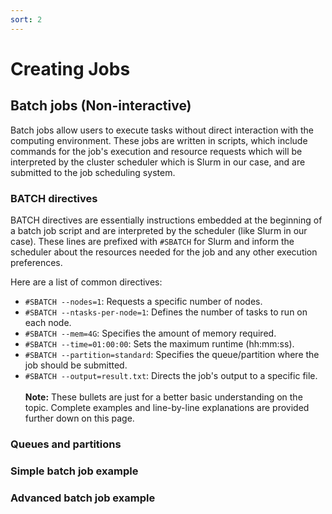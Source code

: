 ```yaml
---
sort: 2
---
```


# Creating Jobs
## Batch jobs (Non-interactive)
Batch jobs allow users to execute tasks without direct interaction with the computing environment. These jobs are written in scripts, which include commands for the job's execution and resource requests which will be interpreted by the cluster scheduler which is Slurm in our case, and are submitted to the job scheduling system.
### BATCH directives
BATCH directives are essentially instructions embedded at the beginning of a batch job script and are interpreted by the scheduler (like Slurm in our case). These lines are prefixed with `#SBATCH` for Slurm and inform the scheduler about the resources needed for the job and any other execution preferences.

Here are a list of common directives: <br>
* `#SBATCH --nodes=1`: Requests a specific number of nodes.
* `#SBATCH --ntasks-per-node=1`: Defines the number of tasks to run on each node.
* `#SBATCH --mem=4G`: Specifies the amount of memory required.
* `#SBATCH --time=01:00:00`: Sets the maximum runtime (hh:mm:ss).
* `#SBATCH --partition=standard`: Specifies the queue/partition where the job should be submitted.
* `#SBATCH --output=result.txt`: Directs the job's output to a specific file. <br><br>
**Note:** These bullets are just for a better basic understanding on the topic. Complete examples and line-by-line explanations are provided further down on this page.

### Queues and partitions

### Simple batch job example
### Advanced batch job example

